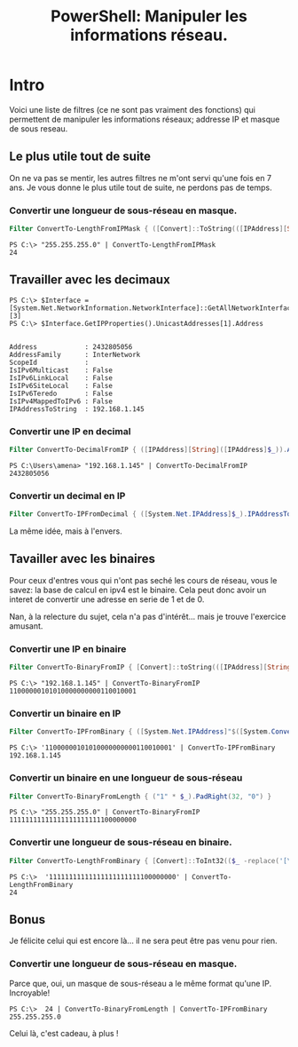 ﻿---
title:  "PowerShell: Manipuler les informations réseau."
excerpt: |
  Convertion d'IP, masque, en valeur binaire ou decimale et vice et versa.
  
category: PowerShell
classes: wide
comments: true
tags: 
  - PowerShell
  - Tips
  - Réseau
  - Filtre
  - Conversion
---

# Intro

Voici une liste de filtres (ce ne sont pas vraiment des fonctions) qui permettent de manipuler les informations réseaux; addresse IP et masque de sous reseau.

## Le plus utile tout de suite

On ne va pas se mentir, les autres filtres ne m'ont servi qu'une fois en 7 ans.
Je vous donne le plus utile tout de suite, ne perdons pas de temps.

### Convertir une longueur de sous-réseau en masque.

```powershell
Filter ConvertTo-LengthFromIPMask { ([Convert]::ToString(([IPAddress][String]([IPAddress]$_).Address).Address,2) -replace '[\s0]' ).Length }
```

```
PS C:\> "255.255.255.0" | ConvertTo-LengthFromIPMask
24
```

## Travailler avec les decimaux

```
PS C:\> $Interface = [System.Net.NetworkInformation.NetworkInterface]::GetAllNetworkInterfaces()[3]
PS C:\> $Interface.GetIPProperties().UnicastAddresses[1].Address


Address            : 2432805056
AddressFamily      : InterNetwork
ScopeId            :
IsIPv6Multicast    : False
IsIPv6LinkLocal    : False
IsIPv6SiteLocal    : False
IsIPv6Teredo       : False
IsIPv4MappedToIPv6 : False
IPAddressToString  : 192.168.1.145
```

### Convertir une IP en decimal
```powershell
Filter ConvertTo-DecimalFromIP { ([IPAddress][String]([IPAddress]$_)).Address }
```

```
PS C:\Users\amena> "192.168.1.145" | ConvertTo-DecimalFromIP
2432805056
```

### Convertir un decimal en IP

```powershell
Filter ConvertTo-IPFromDecimal { ([System.Net.IPAddress]$_).IPAddressToString }
```

La même idée, mais à l'envers.

## Tavailler avec les binaires

Pour ceux d'entres vous qui n'ont pas seché les cours de réseau, vous le savez: la base de calcul en ipv4 est le binaire.
Cela peut donc avoir un interet de convertir une adresse en serie de 1 et de 0.

Nan, à la relecture du sujet, cela n'a pas d'intérêt... mais je trouve l'exercice amusant.

### Convertir une IP en binaire

```powershell
Filter ConvertTo-BinaryFromIP { [Convert]::toString(([IPAddress][String]([IPAddress]$_).Address).Address,2) }
```

```
PS C:\> "192.168.1.145" | ConvertTo-BinaryFromIP
11000000101010000000000110010001
```

### Convertir un binaire en IP

```powershell
Filter ConvertTo-IPFromBinary { ([System.Net.IPAddress]"$([System.Convert]::ToInt64($_,2))").IPAddressToString }
```

```
PS C:\> '11000000101010000000000110010001' | ConvertTo-IPFromBinary
192.168.1.145
```

### Convertir un binaire en une longueur de sous-réseau

```powershell
Filter ConvertTo-BinaryFromLength { ("1" * $_).PadRight(32, "0") }
```

```
PS C:\> "255.255.255.0" | ConvertTo-BinaryFromIP
11111111111111111111111100000000
```

### Convertir une longueur de sous-réseau en binaire.

```powershell
Filter ConvertTo-LengthFromBinary { [Convert]::ToInt32(($_ -replace('[\s0]')).Length) }
```

```
PS C:\>  '11111111111111111111111100000000' | ConvertTo-LengthFromBinary 
24
```

## Bonus

Je félicite celui qui est encore là... il ne sera peut être pas venu pour rien.

### Convertir une longueur de sous-réseau en masque.

Parce que, oui, un masque de sous-réseau a le même format qu'une IP. Incroyable!

```
PS C:\>  24 | ConvertTo-BinaryFromLength | ConvertTo-IPFromBinary 
255.255.255.0
```

Celui là, c'est cadeau, à plus !